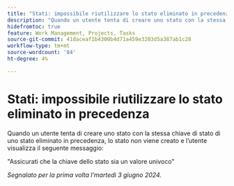 ```yaml
---
title: "Stati: impossibile riutilizzare lo stato eliminato in precedenza"
description: "Quando un utente tenta di creare uno stato con la stessa chiave di stato di uno stato eliminato in precedenza, lo stato non viene creato e l’utente visualizza un messaggio."
hidefromtoc: true
feature: Work Management, Projects, Tasks
source-git-commit: 41daceaf1b4300b4d71a459e3203d5a387ab1c28
workflow-type: tm+mt
source-wordcount: '84'
ht-degree: 4%

---
```



# Stati: impossibile riutilizzare lo stato eliminato in precedenza

Quando un utente tenta di creare uno stato con la stessa chiave di stato di uno stato eliminato in precedenza, lo stato non viene creato e l’utente visualizza il seguente messaggio:

&quot;Assicurati che la chiave dello stato sia un valore univoco&quot;

_Segnalato per la prima volta l’martedì 3 giugno 2024._
